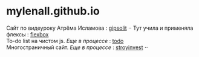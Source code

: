 # mylenall.github.io

Сайт по видеуроку Атрёма Исламова : [gipsolit](https://mylenall.github.io/gipsolit/) ⋅⋅ 
Тут учила и применяла флексы : [flexbox](https://mylenall.github.io/learning-flexbox/)  
To-do list на чистом js. *Еще в процессе* : [todo](mylenall.github.io/todolist/)  
Многостраничный сайт. *Еще в процессе* : [stroyinvest](mylenall.github.io/stroyinvest/) ⋅⋅ 
